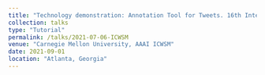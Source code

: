 ```yaml
---
title: "Technology demonstration: Annotation Tool for Tweets. 16th International Conference on Web and Social Media. Center for Informed Democracy & Social - cybersecurity (IDeaS)"
collection: talks
type: "Tutorial"
permalink: /talks/2021-07-06-ICWSM
venue: "Carnegie Mellon University, AAAI ICWSM"
date: 2021-09-01
location: "Atlanta, Georgia"
---
```


